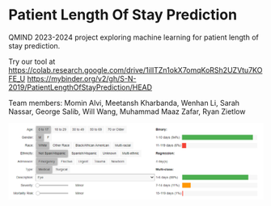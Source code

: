 # Patient Length Of Stay Prediction
QMIND 2023-2024 project exploring machine learning for patient length of stay prediction.

Try our tool at https://colab.research.google.com/drive/1ilITZn1okX7omqKoRSh2UZVtu7KOFE_U
https://mybinder.org/v2/gh/S-N-2019/PatientLengthOfStayPrediction/HEAD

Team members: Momin Alvi, Meetansh Kharbanda, Wenhan Li, Sarah Nassar, George Salib, Will Wang, Muhammad Maaz Zafar, Ryan Zietlow

![User Interface](https://github.com/S-N-2019/PatientLengthOfStayPrediction/blob/main/UserInterface.png)
